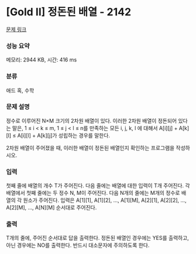 # [Gold II] 정돈된 배열 - 2142 

[문제 링크](https://www.acmicpc.net/problem/2142) 

### 성능 요약

메모리: 2944 KB, 시간: 416 ms

### 분류

애드 혹, 수학

### 문제 설명

<p>정수로 이루어진 N×M 크기의 2차원 배열이 있다. 이러한 2차원 배열이 정돈되어 있다는 말은, 1 ≤ i < k ≤ m, 1 ≤ j < l ≤ n를 만족하는 모든 i, j, k, l 에 대해서 A[i][j] + A[k][l] ≤ A[i][l] + A[k][j]가 성립하는 경우를 말한다.</p>

<p>2차원 배열이 주어졌을 때, 이러한 배열이 정돈된 배열인지 확인하는 프로그램을 작성하시오.</p>

### 입력 

 <p>첫째 줄에 배열의 개수 T가 주어진다. 다음 줄에는 배열에 대한 입력이 T개 주어진다. 각 배열에서 첫째 줄에는 두 정수 N, M이 주어진다. 다음 N개의 줄에는 M개의 정수로 배열의 각 원소가 주어진다. 입력은 A[1][1], A[1][2], …, A[1][M], A[2][1], A[2][2], …, A[2][M], …, A[N][M] 순서대로 주어진다.</p>

### 출력 

 <p>T개의 줄에, 주어진 순서대로 답을 출력한다. 정돈된 배열인 경우에는 YES를 출력하고, 아닌 경우에는 NO를 출력한다. 반드시 대소문자에 주의하도록 한다.</p>


